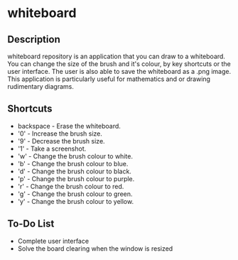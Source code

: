 # whiteboard
## Description
whiteboard repository is an application that you can draw to a whiteboard. You can change the size of the brush and it's colour, by key shortcuts or the user interface. The user is also able to save the whiteboard as a .png image. This application is particularly useful for mathematics and or drawing rudimentary diagrams.

## Shortcuts
- backspace - Erase the whiteboard.
- '0' - Increase the brush size.
- '9' - Decrease the brush size.
- '1' - Take a screenshot.
- 'w' - Change the brush colour to white.
- 'b' - Change the brush colour to blue.
- 'd' - Change the brush colour to black.
- 'p' - Change the brush colour to purple.
- 'r' - Change the brush colour to red.
- 'g' - Change the brush colour to green.
- 'y' - Change the brush colour to yellow.

## To-Do List
- Complete user interface
- Solve the board clearing when the window is resized
